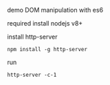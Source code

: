 demo DOM manipulation with es6

required install nodejs v8+

install http-server

`npm install -g http-server`

run

`http-server -c-1`